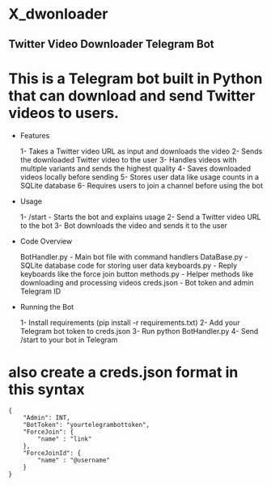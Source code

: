 # X_dwonloader

## Twitter Video Downloader Telegram Bot

# This is a Telegram bot built in Python that can download and send Twitter videos to users.

 - Features

    1- Takes a Twitter video URL as input and downloads the video
    2- Sends the downloaded Twitter video to the user
    3- Handles videos with multiple variants and sends the highest quality
    4- Saves downloaded videos locally before sending
    5- Stores user data like usage counts in a SQLite database
    6- Requires users to join a channel before using the bot

 - Usage

    1- /start - Starts the bot and explains usage
    2- Send a Twitter video URL to the bot
    3- Bot downloads the video and sends it to the user

 - Code Overview

    BotHandler.py - Main bot file with command handlers
    DataBase.py - SQLite database code for storing user data
    keyboards.py - Reply keyboards like the force join button
    methods.py - Helper methods like downloading and processing videos
    creds.json - Bot token and admin Telegram ID


 - Running the Bot

    1- Install requirements (pip install -r requirements.txt)
    2- Add your Telegram bot token to creds.json
    3- Run python BotHandler.py
    4- Send /start to your bot in Telegram

# also create a creds.json format in this syntax

```
{
    "Admin": INT,
    "BotToken": "yourtelegrambottoken",
    "ForceJoin": {
        "name" : "link"
    },
    "ForceJoinId": {
        "name" : "@username"
    }
}
```